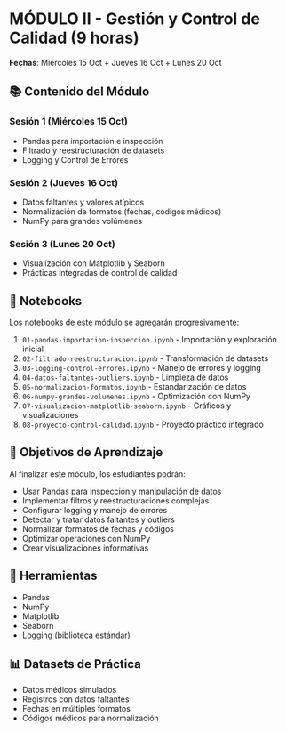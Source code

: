 # MÓDULO II - Gestión y Control de Calidad (9 horas)

**Fechas**: Miércoles 15 Oct + Jueves 16 Oct + Lunes 20 Oct

## 📚 Contenido del Módulo

### Sesión 1 (Miércoles 15 Oct)
- Pandas para importación e inspección
- Filtrado y reestructuración de datasets
- Logging y Control de Errores

### Sesión 2 (Jueves 16 Oct)
- Datos faltantes y valores atípicos
- Normalización de formatos (fechas, códigos médicos)
- NumPy para grandes volúmenes

### Sesión 3 (Lunes 20 Oct)
- Visualización con Matplotlib y Seaborn
- Prácticas integradas de control de calidad

## 📂 Notebooks

Los notebooks de este módulo se agregarán progresivamente:

1. `01-pandas-importacion-inspeccion.ipynb` - Importación y exploración inicial
2. `02-filtrado-reestructuracion.ipynb` - Transformación de datasets
3. `03-logging-control-errores.ipynb` - Manejo de errores y logging
4. `04-datos-faltantes-outliers.ipynb` - Limpieza de datos
5. `05-normalizacion-formatos.ipynb` - Estandarización de datos
6. `06-numpy-grandes-volumenes.ipynb` - Optimización con NumPy
7. `07-visualizacion-matplotlib-seaborn.ipynb` - Gráficos y visualizaciones
8. `08-proyecto-control-calidad.ipynb` - Proyecto práctico integrado

## 🎯 Objetivos de Aprendizaje

Al finalizar este módulo, los estudiantes podrán:
- Usar Pandas para inspección y manipulación de datos
- Implementar filtros y reestructuraciones complejas
- Configurar logging y manejo de errores
- Detectar y tratar datos faltantes y outliers
- Normalizar formatos de fechas y códigos
- Optimizar operaciones con NumPy
- Crear visualizaciones informativas

## 🔧 Herramientas
- Pandas
- NumPy
- Matplotlib
- Seaborn
- Logging (biblioteca estándar)

## 📊 Datasets de Práctica
- Datos médicos simulados
- Registros con datos faltantes
- Fechas en múltiples formatos
- Códigos médicos para normalización